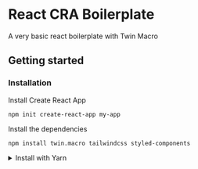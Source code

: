 # React CRA Boilerplate

A very basic react boilerplate with Twin Macro

## Getting started

### Installation

Install Create React App

```shell
npm init create-react-app my-app
```

Install the dependencies

```shell
npm install twin.macro tailwindcss styled-components
```

<details>
  <summary>Install with Yarn</summary>

Install Create React App

```shell
yarn create create-react-app my-app
```

Install the dependencies

```shell
yarn add twin.macro tailwindcss styled-components
```

</details>
